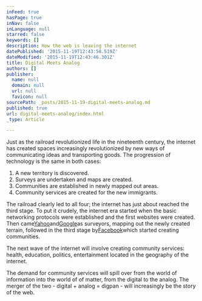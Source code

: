 ```yaml
---
inFeed: true
hasPage: true
inNav: false
inLanguage: null
starred: false
keywords: []
description: How the web is leaving the internet
datePublished: '2015-11-19T12:43:58.519Z'
dateModified: '2015-11-19T12:43:46.301Z'
title: Digital Meets Analog
authors: []
publisher:
  name: null
  domain: null
  url: null
  favicon: null
sourcePath: _posts/2015-11-19-digital-meets-analog.md
published: true
url: digital-meets-analog/index.html
_type: Article

---
```

Just as the railroad revolutionized life in the nineteenth century, the internet has created spaces increasingly revolutionized by new ways of communicating ideas and transporting goods. The progression of technology is the same in both cases:

1. A new territory is discovered.
2. Surveys are undertaken and maps are created.
3. Communities are established in newly mapped out areas.
4. Community services are created for the new immigrants.

The railroad clearly led to all four; the internet has just about reached the third stage. To put it crudely, the internet era started when the basic networking protocols were established and the first websites were created. Then came[Yahoo][0]and[Google][1]as surveyors, mapping out the newly created terrain, followed in the third stage by[Facebook][2]which started creating communities.

The next wave of the internet will involve creating community services: health, education, politics, entertainment located in the geography of the internet.

The demand for community services will spill over from the world of information into the world of of matter, from the digital to the analog. The merger of the two - digital + analog = digpan - will increasingly be the story of the web.

[0]: http://en.wikipedia.org/wiki/Yahoo!
[1]: http://en.wikipedia.org/wiki/Google
[2]: http://en.wikipedia.org/wiki/Facebook